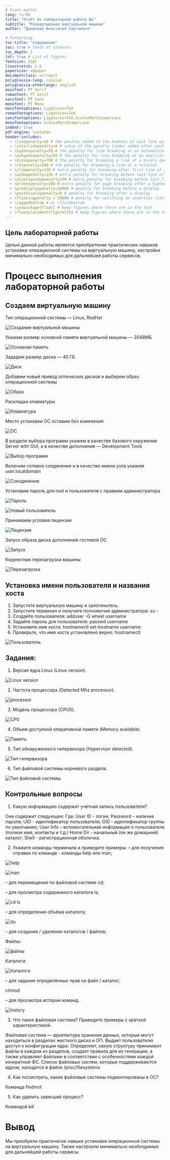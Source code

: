 ```yaml
---
# Front matter
lang: ru-RU
title: "Отчёт по лабораторной работе №1"
subtitle: "Развертывание виртуальной машины"
author: "Данилова Анастасия Сергеевна"

# Formatting
toc-title: "Содержание"
toc: true # Table of contents
toc_depth: 2
lof: true # List of figures
fontsize: 12pt
linestretch: 1.5
papersize: a4paper
documentclass: scrreprt
polyglossia-lang: russian
polyglossia-otherlangs: english
mainfont: PT Serif
romanfont: PT Serif
sansfont: PT Sans
monofont: PT Mono
mainfontoptions: Ligatures=TeX
romanfontoptions: Ligatures=TeX
sansfontoptions: Ligatures=TeX,Scale=MatchLowercase
monofontoptions: Scale=MatchLowercase
indent: true
pdf-engine: lualatex
header-includes:
  - \linepenalty=10 # the penalty added to the badness of each line within a paragraph (no associated penalty node) Increasing the value makes tex try to have fewer lines in the paragraph.
  - \interlinepenalty=0 # value of the penalty (node) added after each line of a paragraph.
  - \hyphenpenalty=50 # the penalty for line breaking at an automatically inserted hyphen
  - \exhyphenpenalty=50 # the penalty for line breaking at an explicit hyphen
  - \binoppenalty=700 # the penalty for breaking a line at a binary operator
  - \relpenalty=500 # the penalty for breaking a line at a relation
  - \clubpenalty=150 # extra penalty for breaking after first line of a paragraph
  - \widowpenalty=150 # extra penalty for breaking before last line of a paragraph
  - \displaywidowpenalty=50 # extra penalty for breaking before last line before a display math
  - \brokenpenalty=100 # extra penalty for page breaking after a hyphenated line
  - \predisplaypenalty=10000 # penalty for breaking before a display
  - \postdisplaypenalty=0 # penalty for breaking after a display
  - \floatingpenalty = 20000 # penalty for splitting an insertion (can only be split footnote in standard LaTeX)
  - \raggedbottom # or \flushbottom
  - \usepackage{float} # keep figures where there are in the text
  - \floatplacement{figure}{H} # keep figures where there are in the text
---
```



## Цель лабораторной работы

Целью данной работы является приобретение практических навыков установки операционной системы на виртуальную машину, настройки минимально необходимых для дальнейшей работы сервисов.

# Процесс выполнения лабораторной работы

## Создаем виртуальную машину
Тип операционной системы — Linux, RedHat

![Создание виртуальной машины](image/1.jpg)

Укажем размер основной памяти виртуальной машины  — 2048МБ

![Основная память](image/2.jpg)

Зададим размер диска — 40 ГБ

![Диск](image/3.jpg)

Добавим новый привод оптических дисков и выберем образ операционной системы

![Образ](image/4.jpg)

Раскладка клавиатуры

![Клавиатура](image/5.jpg)

Место установки ОС оставим без изменения

![OC](image/6.jpg)

В разделе выбора программ укажем в качестве базового окружения
Server with GUI, а в качестве дополнения — Development Tools

![Выбор программ](image/7.jpg)

Включим сетевое соединение и в качестве имени узла укажем user.localdomain

![Соездинение](image/8.jpg)

Установим пароль для root и пользователя с правами администратора

![Пароль](image/9.jpg)

![Новый пользователь](image/10.jpg)

Принимаем условия лицензии

![Лицензия](image/11.jpg)

Запуск образа диска дополнений гостевой ОС

![Запуск](image/12.jpg)

Корректная перезагрузка машины

![Перезагрузка](image/13.jpg)

## Установка имени пользователя и названия хоста

1. Запустите виртуальную машину и залогиньтесь.
2. Запустите терминал и получите полномочия администратора: su -
3. Создайте пользователя: adduser -G wheel username
4. Задайте пароль для пользователя: passwd usernamе
5. Установите имя хоста: hostnamectl set-hostname username
6. Проверьте, что имя хоста установлено верно: hostnamectl

![Пользователь](image/14.jpg)

## Задания:
1. Версия ядра Linux (Linux version).

![Linux version](image/15.jpg)

2. Частота процессора (Detected Mhz processor).

![processor](image/16.jpg)

3. Модель процессора (CPU0).

![CP0](image/17.jpg)

4. Объем доступной оперативной памяти (Memory available).

![Память](image/18.jpg)

5. Тип обнаруженного гипервизора (Hypervisor detected).

![Тип гипервизора](image/19.jpg)

6. Тип файловой системы корневого раздела.

![Тип файловой системы](image/20.jpg)

## Контрольные вопросы

1. Какую информацию содержит учётная запись пользователя?

Она содержит следующее: Где: User ID - логин; Password – наличие пароля; UID - идентификатор пользователя; GID - идентификатор группы по умолчанию; User Info – вспомогательная информация о пользователе (полное имя, контакты и т.д.) Home Dir - начальный (он же домашний) каталог; Shell - регистрационная оболочка.

2. Укажите команды терминала и приведите примеры:
– для получения справки по команде - команды help или man;

![help](image/100.jpg)

![man](image/150.jpg)

– для перемещения по файловой системе cd;

– для просмотра содержимого каталога ls;

![cd ls](image/200.jpg)

– для определения объёма каталога;

![du](image/400.jpg)

– для создания / удаления каталогов / файлов;

Файлы:

![файлы](image/500.jpg)

Каталоги:

![Каталоги](image/600.jpg)

– для задания определённых прав на файл / каталог;

chmod

– для просмотра истории команд.

![history](image/700.jpg)

3. Что такое файловая система? Приведите примеры с краткой характеристикой.

Файловая система  — архитектура хранения данных, которые могут находиться в разделах жесткого диска и ОП. Выдает пользователю доступ к конфигурации ядра. Определяет, какую структуру принимают файлы в каждом из разделов, создает правила для их генерации, а также управляет файлами в соответствии с особенностями каждой конкретной ФС.
Список файловых систем, которые поддерживаются ядром, находится в файле /proc/filesystems

4. Как посмотреть, какие файловые системы подмонтированы в ОС?

Команда findmnt

5. Как удалить зависший процесс?

Командой kill

# Вывод

Мы приобрели практическе навыки установки операционной системы на виртуальную машину. Также настроили минимально необходимые для дальнейшей работы сервисы.

